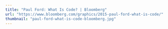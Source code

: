 ```yaml
---
title: "Paul Ford: What Is Code? | Bloomberg"
url: "https://www.bloomberg.com/graphics/2015-paul-ford-what-is-code/"
thumbnail: "paul-ford-what-is-code-bloomberg.jpg"
---
```

